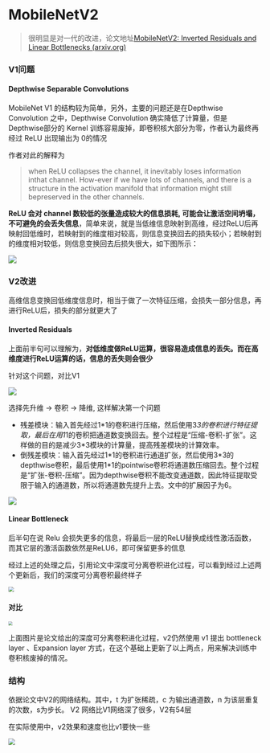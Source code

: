 <head>
	<style type="text/css">h1:first-child {display:none;}</style>
	<script type="text/javascript" src="https://cdn.mathjax.org/mathjax/latest/MathJax.js?config=TeX-AMS-MML_HTMLorMML"></script>
    <script type="text/x-mathjax-config">
        MathJax.Hub.Config({
            tex2jax: {
            skipTags: ['script', 'noscript', 'style', 'textarea', 'pre'],
            inlineMath: [['$','$']]
            }
        });
    </script>
</head>

# MobileNetV2

> 很明显是对一代的改进，论文地址[MobileNetV2: Inverted Residuals and Linear Bottlenecks (arxiv.org)](https://arxiv.org/abs/1801.04381v4)

### V1问题

#### Depthwise Separable Convolutions

MobileNet V1 的结构较为简单，另外，主要的问题还是在Depthwise Convolution 之中，Depthwise Convolution 确实降低了计算量，但是Depthwise部分的 Kernel 训练容易废掉，即卷积核大部分为零，作者认为最终再经过 ReLU 出现输出为 0的情况

作者对此的解释为

>when ReLU collapses the channel, it inevitably loses information inthat channel. How-ever if we have lots of channels, and there is a structure in the activation manifold that information might still bepreserved  in  the  other  channels.

**ReLU 会对 channel 数较低的张量造成较大的信息损耗, 可能会让激活空间坍塌，不可避免的会丢失信息**，简单来说，就是当低维信息映射到高维，经过ReLU后再映射回低维时，若映射到的维度相对较高，则信息变换回去的损失较小；若映射到的维度相对较低，则信息变换回去后损失很大，如下图所示：

![](https://cdn.jsdelivr.net/npm/lblbk-picgo@latest/work/mbnv2relu.png)



### V2改进

高维信息变换回低维度信息时，相当于做了一次特征压缩，会损失一部分信息，再进行ReLU后，损失的部分就更大了

#### Inverted Residuals

上面前半句可以理解为，**对低维度做ReLU运算，很容易造成信息的丢失。而在高维度进行ReLU运算的话，信息的丢失则会很少**

针对这个问题，对比V1

![](https://cdn.jsdelivr.net/npm/lblbk-picgo@latest/work/mbnv2vsv1.png)

选择先升维 -> 卷积 -> 降维, 这样解决第一个问题

- 残差模块：输入首先经过1\*1的卷积进行压缩，然后使用3*3的卷积进行特征提取，最后在用1*1的卷积把通道数变换回去。整个过程是“压缩-卷积-扩张”。这样做的目的是减少3\*3模块的计算量，提高残差模块的计算效率。
- 倒残差模块：输入首先经过1\*1的卷积进行通道扩张，然后使用3\*3的depthwise卷积，最后使用1\*1的pointwise卷积将通道数压缩回去。整个过程是“扩张-卷积-压缩”。因为depthwise卷积不能改变通道数，因此特征提取受限于输入的通道数，所以将通道数先提升上去。文中的扩展因子为6。

![](https://cdn.jsdelivr.net/npm/lblbk-picgo@latest/work/mbnv2irb.png)

####  Linear  Bottleneck

后半句在说 Relu 会损失更多的信息，将最后一层的ReLU替换成线性激活函数，而其它层的激活函数依然是ReLU6，即可保留更多的信息

经过上述的处理之后，引用论文中深度可分离卷积进化过程，可以看到经过上述两个更新后，我们的深度可分离卷积最终样子

<img src="https://cdn.jsdelivr.net/npm/lblbk-picgo@latest/work/mbnv2pw.png" style="zoom:67%;" />

#### 对比

<img src="https://cdn.jsdelivr.net/npm/lblbk-picgo@latest/work/mbnv2comp.png" style="zoom:50%;" />

上面图片是论文给出的深度可分离卷积进化过程，v2仍然使用 v1 提出 bottleneck layer 、Expansion layer 方式，在这个基础上更新了以上两点，用来解决训练中卷积核废掉的情况。



### 结构

依据论文中V2的网络结构。其中，t 为扩张稀疏，c 为输出通道数，n 为该层重复的次数，s为步长。 V2 网络比V1网络深了很多，V2有54层

在实际使用中，v2效果和速度也比v1要快一些

<img src="https://cdn.jsdelivr.net/npm/lblbk-picgo@latest/work/mbnv2test.png" style="zoom:80%;" />

